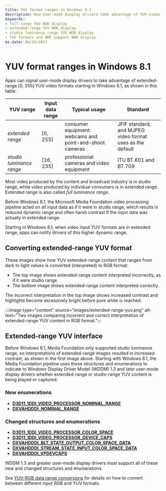 ```yaml
---
title: YUV format ranges in Windows 8.1
description: How User-mode display drivers take advantage of YUV video formats
keywords:
- full-range YUV WDK display
- extended-range YUV WDK display
- studio luminance range YUV WDK display
- YUV formats and WMF support WDK display
ms.date: 04/20/2017
---
```


# YUV format ranges in Windows 8.1

Apps can signal user-mode display drivers to take advantage of extended-range \[0, 255\] YUV video formats starting in Windows 8.1, as shown in this table:

| YUV range                | Input data range | Typical usage                                           | Standard                                                  |
|--------------------------|------------------|---------------------------------------------------------|-----------------------------------------------------------|
| *extended range*         | \[0, 255\]       | consumer equipment: webcams and point-and-shoot cameras | JFIF standard, and MJPEG video format uses as the default |
| *studio luminance range* | \[16, 235\]      | professional cameras and video equipment                | ITU BT.601 and BT.709                                     |

Most video produced by the content and broadcast industry is in studio range, while video produced by individual consumers is in extended range. Extended range is also called *full luminance range*.

Before Windows 8.1, the Microsoft Media Foundation video processing pipeline acted on all input data as if it were in studio range, which results in reduced dynamic range and often harsh contrast if the input data was actually in extended range.

Starting in Windows 8.1, when video input YUV formats are in extended range, apps can notify drivers of this higher dynamic range.

## Converting extended-range YUV format

These images show how YUV extended-range content that ranges from dark to light values is converted (interpreted) to RGB format:

* The top image shows extended-range content interpreted incorrectly, as if it were studio range.
* The bottom image shows extended-range content interpreted correctly.

The incorrect interpretation in the top image shows increased contrast and highlights become excessively bright before pure white is reached.

:::image type="content" source="images/extended-range-yuv.png" alt-text="Two images comparing incorrect and correct interpretation of extended-range YUV content in RGB format.":::

## Extended-range YUV interface

Before Windows 8.1, Media Foundation only supported studio luminance range, so interpretations of extended-range images resulted in increased contrast, as shown in the first image above. Starting with Windows 8.1, the Media Foundation pipeline uses these structures and enumerations to indicate to Windows Display Driver Model (WDDM) 1.3 and later user-mode display drivers whether extended-range or studio-range YUV content is being played or captured:

### New enumerations

* [**D3D11_1DDI_VIDEO_PROCESSOR_NOMINAL_RANGE**](/windows-hardware/drivers/ddi/d3d10umddi/ne-d3d10umddi-d3d11_1ddi_video_processor_nominal_range)
* [**DXVAHDDDI_NOMINAL_RANGE**](/windows-hardware/drivers/ddi/d3dumddi/ne-d3dumddi-_dxvahdddi_nominal_range)

### Changed structures and enumerations

* [**D3D11_1DDI_VIDEO_PROCESSOR_COLOR_SPACE**](/windows-hardware/drivers/ddi/d3d10umddi/ns-d3d10umddi-d3d11_1ddi_video_processor_color_space)
* [**D3D11_1DDI_VIDEO_PROCESSOR_DEVICE_CAPS**](/windows-hardware/drivers/ddi/d3d10umddi/ne-d3d10umddi-d3d11_1ddi_video_processor_device_caps)
* [**DXVAHDDDI_BLT_STATE_OUTPUT_COLOR_SPACE_DATA**](/windows-hardware/drivers/ddi/d3dumddi/ns-d3dumddi-_dxvahdddi_blt_state_output_color_space_data)
* [**DXVAHDDDI_STREAM_STATE_INPUT_COLOR_SPACE_DATA**](/windows-hardware/drivers/ddi/d3dumddi/ns-d3dumddi-_dxvahdddi_stream_state_input_color_space_data)
* [**DXVAHDDDI_VPDEVCAPS**](/windows-hardware/drivers/ddi/d3dumddi/ns-d3dumddi-_dxvahdddi_vpdevcaps)

WDDM 1.3 and greater user-mode display drivers must support all of these new and changed structures and enumerations.

See [YUV-RGB data range conversions](yuv-rgb-data-range-conversions.md) for details on how to convert between different input RGB and YUV formats.
